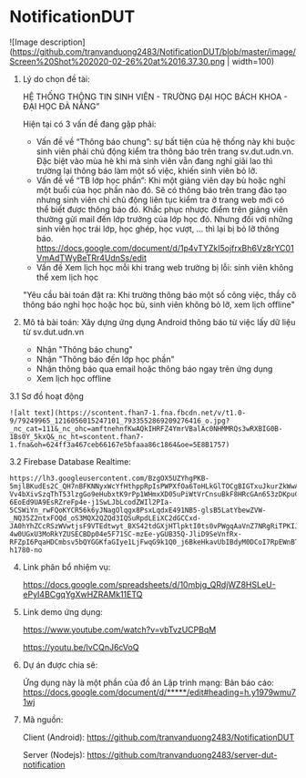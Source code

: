 # NotificationDUT


![Image description](https://github.com/tranvanduong2483/NotificationDUT/blob/master/image/Screen%20Shot%202020-02-26%20at%2016.37.30.png | width=100)



1. Lý do chọn đề tài:

    HỆ THỐNG THÔNG TIN SINH VIÊN - TRƯỜNG ĐẠI HỌC BÁCH KHOA - ĐẠI HỌC ĐÀ NẴNG”

    Hiện tại có 3 vấn đề đang gặp phải:
    - Vấn đề về “Thông báo chung”: sự bất tiện của hệ thống này khi buộc sinh viên phải chủ động kiểm tra thông báo trên trang sv.dut.udn.vn. Đặc biệt vào mùa hè khi mà sinh viên vẫn đang nghỉ giải lao thì trường lại thông báo làm một số việc, khiến sinh viên bỏ lỡ.
    - Vấn đề về “TB lớp học phần”: Khi một giảng viên dạy bù hoặc nghỉ một buổi của học phần nào đó. Sẽ có thông báo trên trang đào tạo nhưng sinh viên chỉ chủ động liên tục kiểm tra ở trang web mới có thể biết được thông báo đó. Khắc phục nhược điểm trên giảng viên thường gửi mail đến lớp trưởng của lớp học đó. Nhưng đối với những sinh viên học trái lớp, học ghép, học vượt, … thì lại bị bỏ lỡ thông báo.
        https://docs.google.com/document/d/1p4vTYZkI5ojfrxBh6Vz8rYC01VmAdTWyBeTRr4UdnSs/edit
    - Vấn đề Xem lịch học mỗi khi trang web trường bị lỗi: sinh viên không thể xem lịch học

    "Yêu cầu bài toán đặt ra: Khi trường thông báo một số công việc, thầy cô thông báo nghỉ học hoặc học bù, sinh viên không bỏ lỡ, xem lịch offline"

2. Mô tả bài toán: Xây dựng ứng dụng Android thông báo từ việc lấy dữ liệu từ sv.dut.udn.vn
    - Nhận "Thông báo chung"
    - Nhận "Thông báo đến lớp học phần"
    - Nhận thông báo qua email hoặc thông báo ngay trên ứng dụng
    - Xem lịch học offline

3.1 Sơ đồ hoạt động

    ![alt text](https://scontent.fhan7-1.fna.fbcdn.net/v/t1.0-9/79249965_1216056015247101_7933552869209276416_o.jpg?_nc_cat=111&_nc_ohc=amftnehnfKwAQkIHRFZ4YmrVBalAc0NHMMRQs3wRXBIG0B-1Bs0Y_5kxQ&_nc_ht=scontent.fhan7-1.fna&oh=624ff3a467ceb66167e5bfaaa86c1864&oe=5E8B1757)

3.2 Firebase Database Realtime:

    https://lh3.googleusercontent.com/BzgOX5UZYhgPKB-5mjlBKudEs2C_QH7nBFKNNyxWcYfHthppRpIsPWPXfOa6ToHLkGlTOCgBIGTxuJkurZkWwAXY7ZCXlsUb1pXvfRtQ70dTH21VU8vYywSgHa6A4HMdtRfyQKNXQnAn5ywMwZeq4D4K1XzO0Q8MvrxRJX_ysAz6ZmMyWxRV5Tb4QMxmdkU_SLh7dy4HlORo2z-Vv4bXivSzqThT53lzgGo9eHubxtK9rPp1WHmxXD05uPiWtVrCnsuBkF8HRcGAn653zDKpuCDYJ8zN4V5JN2s-6EoEd9UA9EsRZreFp4e-j1SwLJbLcodZWIl2PIa-5CSWiYn_rwFQoKYCR56k6yJNagOlqgx8PsxLqdxE491NB5-glsB5LatYbewZVW-_NQ35Z2ntxFOQd_oS3MQX2QZQd3IQSuRpdLEiXC2dGCCxd-JA0hYhZCcRSzWVwtjsF9VTEdtwyt_BXS42tdGXjHTlpktI0ts0vPWgqAaVnZ7NRgRiTPKIJMOmN_rjanR5YSNnCDVrFdz-4w0UGxU3MoRkYZUSECBDp04e5F71SC-mzEe-yGUB35Q-JliD9SeVnfRx-RFZpI6PqaHDCmbsv5bQYGGKfaGIye1LjFwqG9k1Q0_j6BkeHkavUbIBdyM0DCoI7RpEWnBTvFzC5RNEZYDsVF0FyyKcUhHnb4kgQiRm=w1814-h1780-no

4. Link phân bổ nhiệm vụ:

    https://docs.google.com/spreadsheets/d/10mbjg_QRdjWZ8HSLeU-ePyI4BCgqYgXwHZRAMk11ETQ

5. Link demo ứng dụng:

    https://www.youtube.com/watch?v=vbTvzUCPBqM

    https://youtu.be/IvCQnJ6cVoQ

6. Dự án được chia sẽ:

    Ứng dụng này là một phần của đồ án Lập trình mạng:
    Bản báo cáo: https://docs.google.com/document/d/*****/edit#heading=h.y1979wmu71wj

7. Mã nguồn: 

    Client (Android): https://github.com/tranvanduong2483/NotificationDUT

    Server (Nodejs): https://github.com/tranvanduong2483/server-dut-notification

 
